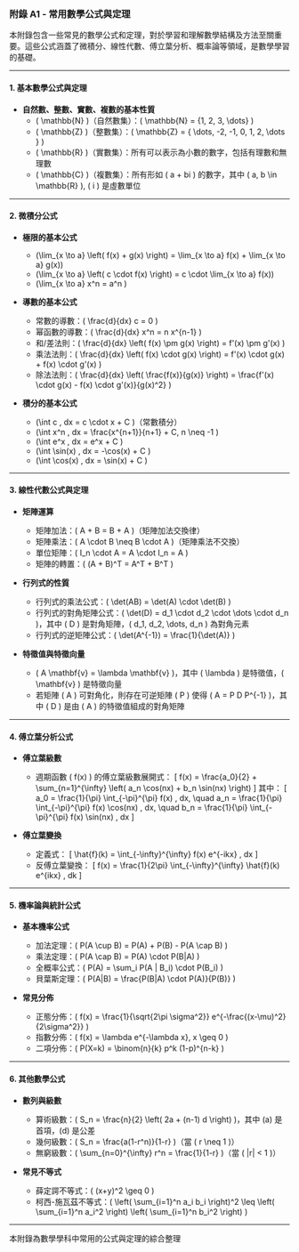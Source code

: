### **附錄 A1 - 常用數學公式與定理**

本附錄包含一些常見的數學公式和定理，對於學習和理解數學結構及方法至關重要。這些公式涵蓋了微積分、線性代數、傅立葉分析、概率論等領域，是數學學習的基礎。

---

#### **1. 基本數學公式與定理**

- **自然數、整數、實數、複數的基本性質**
  - \( \mathbb{N} \)（自然數集）：\( \mathbb{N} = \{1, 2, 3, \dots\} \)
  - \( \mathbb{Z} \)（整數集）：\( \mathbb{Z} = \{ \dots, -2, -1, 0, 1, 2, \dots \} \)
  - \( \mathbb{R} \)（實數集）：所有可以表示為小數的數字，包括有理數和無理數
  - \( \mathbb{C} \)（複數集）：所有形如 \( a + bi \) 的數字，其中 \( a, b \in \mathbb{R} \), \( i \) 是虛數單位

---

#### **2. 微積分公式**

- **極限的基本公式**
  - \(\lim_{x \to a} \left( f(x) + g(x) \right) = \lim_{x \to a} f(x) + \lim_{x \to a} g(x)\)
  - \(\lim_{x \to a} \left( c \cdot f(x) \right) = c \cdot \lim_{x \to a} f(x)\)
  - \(\lim_{x \to a} x^n = a^n \)

- **導數的基本公式**
  - 常數的導數：\( \frac{d}{dx} c = 0 \)
  - 幂函數的導數：\( \frac{d}{dx} x^n = n x^{n-1} \)
  - 和/差法則：\( \frac{d}{dx} \left( f(x) \pm g(x) \right) = f'(x) \pm g'(x) \)
  - 乘法法則：\( \frac{d}{dx} \left( f(x) \cdot g(x) \right) = f'(x) \cdot g(x) + f(x) \cdot g'(x) \)
  - 除法法則：\( \frac{d}{dx} \left( \frac{f(x)}{g(x)} \right) = \frac{f'(x) \cdot g(x) - f(x) \cdot g'(x)}{g(x)^2} \)

- **積分的基本公式**
  - \(\int c \, dx = c \cdot x + C \)（常數積分）
  - \(\int x^n \, dx = \frac{x^{n+1}}{n+1} + C, n \neq -1 \)
  - \(\int e^x \, dx = e^x + C \)
  - \(\int \sin(x) \, dx = -\cos(x) + C \)
  - \(\int \cos(x) \, dx = \sin(x) + C \)

---

#### **3. 線性代數公式與定理**

- **矩陣運算**
  - 矩陣加法：\( A + B = B + A \)（矩陣加法交換律）
  - 矩陣乘法：\( A \cdot B \neq B \cdot A \)（矩陣乘法不交換）
  - 單位矩陣：\( I_n \cdot A = A \cdot I_n = A \)
  - 矩陣的轉置：\( (A + B)^T = A^T + B^T \)

- **行列式的性質**
  - 行列式的乘法公式：\( \det(AB) = \det(A) \cdot \det(B) \)
  - 行列式的對角矩陣公式：\( \det(D) = d_1 \cdot d_2 \cdot \dots \cdot d_n \)，其中 \( D \) 是對角矩陣，\( d_1, d_2, \dots, d_n \) 為對角元素
  - 行列式的逆矩陣公式：\( \det(A^{-1}) = \frac{1}{\det(A)} \)

- **特徵值與特徵向量**
  - \( A \mathbf{v} = \lambda \mathbf{v} \)，其中 \( \lambda \) 是特徵值，\( \mathbf{v} \) 是特徵向量
  - 若矩陣 \( A \) 可對角化，則存在可逆矩陣 \( P \) 使得 \( A = P D P^{-1} \)，其中 \( D \) 是由 \( A \) 的特徵值組成的對角矩陣

---

#### **4. 傅立葉分析公式**

- **傅立葉級數**
  - 週期函數 \( f(x) \) 的傅立葉級數展開式：
  \[
  f(x) = \frac{a_0}{2} + \sum_{n=1}^{\infty} \left( a_n \cos(nx) + b_n \sin(nx) \right)
  \]
  其中：
  \[
  a_0 = \frac{1}{\pi} \int_{-\pi}^{\pi} f(x) \, dx, \quad a_n = \frac{1}{\pi} \int_{-\pi}^{\pi} f(x) \cos(nx) \, dx, \quad b_n = \frac{1}{\pi} \int_{-\pi}^{\pi} f(x) \sin(nx) \, dx
  \]

- **傅立葉變換**
  - 定義式：
  \[
  \hat{f}(k) = \int_{-\infty}^{\infty} f(x) e^{-ikx} \, dx
  \]
  - 反傅立葉變換：
  \[
  f(x) = \frac{1}{2\pi} \int_{-\infty}^{\infty} \hat{f}(k) e^{ikx} \, dk
  \]

---

#### **5. 機率論與統計公式**

- **基本機率公式**
  - 加法定理：\( P(A \cup B) = P(A) + P(B) - P(A \cap B) \)
  - 乘法定理：\( P(A \cap B) = P(A) \cdot P(B|A) \)
  - 全概率公式：\( P(A) = \sum_i P(A | B_i) \cdot P(B_i) \)
  - 貝葉斯定理：\( P(A|B) = \frac{P(B|A) \cdot P(A)}{P(B)} \)

- **常見分佈**
  - 正態分佈：\( f(x) = \frac{1}{\sqrt{2\pi \sigma^2}} e^{-\frac{(x-\mu)^2}{2\sigma^2}} \)
  - 指數分佈：\( f(x) = \lambda e^{-\lambda x}, x \geq 0 \)
  - 二項分佈：\( P(X=k) = \binom{n}{k} p^k (1-p)^{n-k} \)

---

#### **6. 其他數學公式**

- **數列與級數**
  - 算術級數：\( S_n = \frac{n}{2} \left( 2a + (n-1) d \right) \)，其中 \(a\) 是首項，\(d\) 是公差
  - 幾何級數：\( S_n = \frac{a(1-r^n)}{1-r} \)（當 \( r \neq 1 \)）
  - 無窮級數：\( \sum_{n=0}^{\infty} r^n = \frac{1}{1-r} \)（當 \( |r| < 1 \)）

- **常見不等式**
  - 薛定諤不等式：\( (x+y)^2 \geq 0 \)
  - 柯西-施瓦茲不等式：\( \left( \sum_{i=1}^n a_i b_i \right)^2 \leq \left( \sum_{i=1}^n a_i^2 \right) \left( \sum_{i=1}^n b_i^2 \right) \)

---

本附錄為數學學科中常用的公式與定理的綜合整理